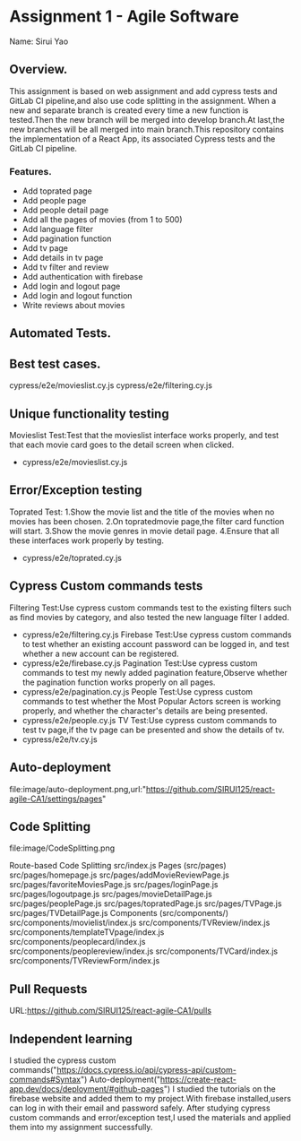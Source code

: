 # Assignment 1 - Agile Software

Name: Sirui Yao

## Overview.

This assignment is based on web assignment and add cypress tests and GitLab CI pipeline,and also use code splitting in the assignment.
When a new and separate branch is created every time a new function is tested.Then the new branch will be merged into develop branch.At last,the new branches will be all merged into main branch.This repository contains the implementation of a React App, its associated Cypress tests and the GitLab CI pipeline.

### Features.
+ Add toprated page
+ Add people page 
+ Add people detail page
+ Add all the pages of movies (from 1 to 500)
+ Add language filter 
+ Add pagination function
+ Add tv page
+ Add details in tv page
+ Add tv filter and review
+ Add authentication with firebase
+ Add login and logout page
+ Add login and logout function
+ Write reviews about movies

## Automated Tests.

##  Best test cases.
cypress/e2e/movieslist.cy.js
cypress/e2e/filtering.cy.js
## Unique functionality testing 
Movieslist Test:Test that the movieslist interface works properly, and test that each movie card goes to the detail screen when clicked.
+ cypress/e2e/movieslist.cy.js
## Error/Exception testing 
Toprated Test:
1.Show the movie list and the title of the movies when no movies has been chosen.
2.On topratedmovie page,the filter card function will start.
3.Show the movie genres in movie detail page.
4.Ensure that all these interfaces work properly by testing.
+ cypress/e2e/toprated.cy.js

## Cypress Custom commands tests
Filtering Test:Use cypress custom commands test to the existing filters such as find movies by category, and also tested the new language filter I added.
+ cypress/e2e/filtering.cy.js
Firebase Test:Use cypress custom commands to test whether an existing account password can be logged in, and test whether a new account can be registered.
+ cypress/e2e/firebase.cy.js
Pagination Test:Use cypress custom commands to test my newly added pagination feature,Observe whether the pagination function works properly on all pages.
+ cypress/e2e/pagination.cy.js
People Test:Use cypress custom commands to test whether the Most Popular Actors screen is working properly, and whether the character's details are being presented.
+ cypress/e2e/people.cy.js
TV Test:Use cypress custom commands to test tv page,if the tv page can be presented and show the details of tv.
+ cypress/e2e/tv.cy.js
## Auto-deployment
file:image/auto-deployment.png,url:"https://github.com/SIRUI125/react-agile-CA1/settings/pages"
## Code Splitting
file:image/CodeSplitting.png

Route-based Code Splitting
src/index.js
Pages (src/pages)
src/pages/homepage.js
src/pages/addMovieReviewPage.js
src/pages/favoriteMoviesPage.js
src/pages/loginPage.js
src/pages/logoutpage.js
src/pages/movieDetailPage.js
src/pages/peoplePage.js
src/pages/topratedPage.js
src/pages/TVPage.js
src/pages/TVDetailPage.js
Components (src/components/)
src/components/movielist/index.js
src/components/TVReview/index.js
src/components/templateTVpage/index.js
src/components/peoplecard/index.js
src/components/peoplereview/index.js
src/components/TVCard/index.js
src/components/TVReviewForm/index.js
## Pull Requests
URL:https://github.com/SIRUI125/react-agile-CA1/pulls
## Independent learning
I studied the cypress custom commands("https://docs.cypress.io/api/cypress-api/custom-commands#Syntax")
Auto-deployment("https://create-react-app.dev/docs/deployment/#github-pages")
I studied the tutorials on the firebase website and added them to my project.With firebase installed,users can log in with their email and password safely.
After studying cypress custom commands and error/exception test,I used the materials and applied them into my assignment successfully.

